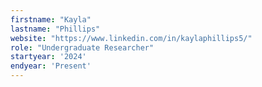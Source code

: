 ```yaml
---
firstname: "Kayla"
lastname: "Phillips"
website: "https://www.linkedin.com/in/kaylaphillips5/"
role: "Undergraduate Researcher"
startyear: '2024'
endyear: 'Present'
---
```

